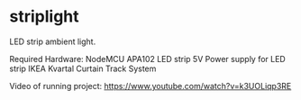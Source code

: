 # striplight
LED strip ambient light.

Required Hardware:
	NodeMCU
	APA102 LED strip
	5V Power supply for LED strip
	IKEA Kvartal Curtain Track System

Video of running project: https://www.youtube.com/watch?v=k3UOLiqp3RE



